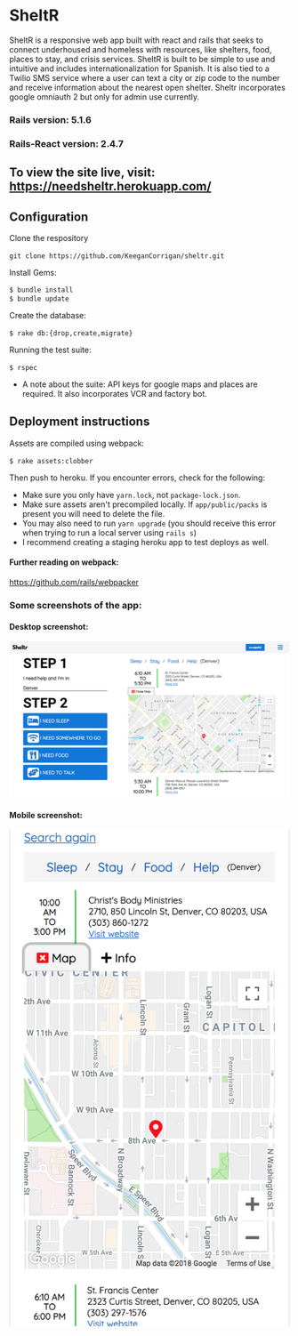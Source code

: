 # SheltR

SheltR is a responsive web app built with react and rails that seeks to connect underhoused and homeless with resources, like shelters, food, places to stay, and crisis services. SheltR is built to be simple to use and intuitive and includes internationalization for Spanish. It is also tied to a Twilio SMS service where a user can text a city or zip code to the number and receive information about the nearest open shelter. Sheltr incorporates google omniauth 2 but only for admin use currently.

### Rails version: 5.1.6
### Rails-React version: 2.4.7

## To view the site live, visit: https://needsheltr.herokuapp.com/

## Configuration

Clone the respository

`git clone https://github.com/KeeganCorrigan/sheltr.git`

Install Gems:
```
$ bundle install
$ bundle update
```

Create the database:

`$ rake db:{drop,create,migrate}`

Running the test suite:

`$ rspec`

* A note about the suite: API keys for google maps and places are required. It also incorporates VCR and factory bot.

## Deployment instructions

Assets are compiled using webpack:

`$ rake assets:clobber`

Then push to heroku. If you encounter errors, check for the following:

* Make sure you only have `yarn.lock`, not `package-lock.json`.
* Make sure assets aren't precompiled locally. If `app/public/packs` is present you will need to delete the file.
* You may also need to run `yarn upgrade` (you should receive this error when trying to run a local server using `rails s`)
* I recommend creating a staging heroku app to test deploys as well.

#### Further reading on webpack:

https://github.com/rails/webpacker

### Some screenshots of the app:

#### Desktop screenshot:

![sheltr app desktop image](https://github.com/KeeganCorrigan/sheltr/blob/master/Screen%20Shot%202018-09-15%20at%203.28.27%20PM.png)

#### Mobile screenshot:

![sheltr app mobile image](https://github.com/KeeganCorrigan/sheltr/blob/master/Screen%20Shot%202018-09-19%20at%2010.39.36%20AM.png)



